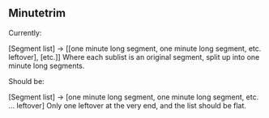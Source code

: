 ## Minutetrim

Currently:

[Segment list] -> [[one minute long segment, one minute long segment, etc. leftover], [etc.]]
Where each sublist is an original segment, split up into one minute long segments.

Should be:

[Segment list] -> [one minute long segment, one minute long segment, etc. ... leftover]
Only one leftover at the very end, and the list should be flat.
